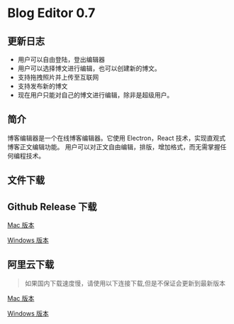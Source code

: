 # Blog Editor 0.7

## 更新日志

- 用户可以自由登陆，登出编辑器
- 用户可以选择博文进行编辑，也可以创建新的博文。
- 支持拖拽照片并上传至互联网
- 支持发布新的博文
- 现在用户只能对自己的博文进行编辑，除非是超级用户。

## 简介

博客编辑器是一个在线博客编辑器。它使用 Electron，React 技术，实现直观式博客正文编辑功能。 用户可以对正文自由编辑，排版，增加格式，而无需掌握任何编程技术。

## 文件下载

## Github Release 下载

[Mac 版本](https://github.com/sirily11/postEditor/releases/download/0.7/post-editor-0.7.0-mac.zip)

[Windows 版本](https://github.com/sirily11/postEditor/releases/download/0.7/post-editor.Setup.0.7.0.exe)

## 阿里云下载

> 如果国内下载速度慢，请使用以下连接下载,但是不保证会更新到最新版本

[Mac 版本](https://blog-editor-releases.oss-cn-shenzhen.aliyuncs.com/post-editor-0.5.0-mac.zip?Expires=1561393436&OSSAccessKeyId=TMP.AgGb0yarr0S0hsCF9JIXkrk7YvcixEVNWACXa7Zl65Ps8eusBebq6vXlTogyAAAwLAIUBv9up_J_xiggzd7tgQbbt0VPCQkCFATt2jB-AlpwXJbm4MrqnWoua5Vi&Signature=gk8W5cy8eIJQHNhViIwrn2cHjV4%3D)

[Windows 版本](https://blog-editor-releases.oss-cn-shenzhen.aliyuncs.com/post-editor%20Setup%200.7.0.exe?Expires=1561399370&OSSAccessKeyId=TMP.AgGb0yarr0S0hsCF9JIXkrk7YvcixEVNWACXa7Zl65Ps8eusBebq6vXlTogyAAAwLAIUBv9up_J_xiggzd7tgQbbt0VPCQkCFATt2jB-AlpwXJbm4MrqnWoua5Vi&Signature=xZ%2FpkdNbUifLo7DrA6QczKGcUd0%3D)
